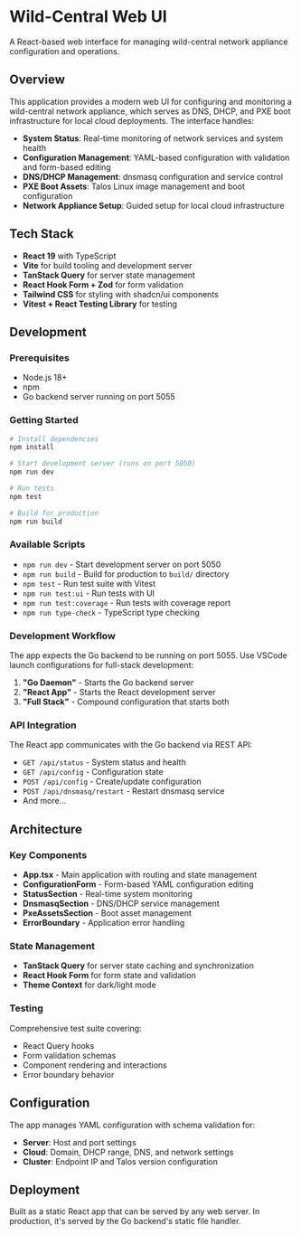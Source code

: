 # Wild-Central Web UI

A React-based web interface for managing wild-central network appliance configuration and operations.

## Overview

This application provides a modern web UI for configuring and monitoring a wild-central network appliance, which serves as DNS, DHCP, and PXE boot infrastructure for local cloud deployments. The interface handles:

- **System Status**: Real-time monitoring of network services and system health
- **Configuration Management**: YAML-based configuration with validation and form-based editing
- **DNS/DHCP Management**: dnsmasq configuration and service control
- **PXE Boot Assets**: Talos Linux image management and boot configuration
- **Network Appliance Setup**: Guided setup for local cloud infrastructure

## Tech Stack

- **React 19** with TypeScript
- **Vite** for build tooling and development server
- **TanStack Query** for server state management
- **React Hook Form + Zod** for form validation
- **Tailwind CSS** for styling with shadcn/ui components
- **Vitest + React Testing Library** for testing

## Development

### Prerequisites

- Node.js 18+ 
- npm
- Go backend server running on port 5055

### Getting Started

```bash
# Install dependencies
npm install

# Start development server (runs on port 5050)
npm run dev

# Run tests
npm test

# Build for production
npm run build
```

### Available Scripts

- `npm run dev` - Start development server on port 5050
- `npm run build` - Build for production to `build/` directory  
- `npm test` - Run test suite with Vitest
- `npm run test:ui` - Run tests with UI
- `npm run test:coverage` - Run tests with coverage report
- `npm run type-check` - TypeScript type checking

### Development Workflow

The app expects the Go backend to be running on port 5055. Use VSCode launch configurations for full-stack development:

1. **"Go Daemon"** - Starts the Go backend server
2. **"React App"** - Starts the React development server  
3. **"Full Stack"** - Compound configuration that starts both

### API Integration

The React app communicates with the Go backend via REST API:

- `GET /api/status` - System status and health
- `GET /api/config` - Configuration state
- `POST /api/config` - Create/update configuration
- `POST /api/dnsmasq/restart` - Restart dnsmasq service
- And more...

## Architecture

### Key Components

- **App.tsx** - Main application with routing and state management
- **ConfigurationForm** - Form-based YAML configuration editing
- **StatusSection** - Real-time system monitoring
- **DnsmasqSection** - DNS/DHCP service management
- **PxeAssetsSection** - Boot asset management
- **ErrorBoundary** - Application error handling

### State Management

- **TanStack Query** for server state caching and synchronization
- **React Hook Form** for form state and validation
- **Theme Context** for dark/light mode

### Testing

Comprehensive test suite covering:
- React Query hooks
- Form validation schemas
- Component rendering and interactions
- Error boundary behavior

## Configuration

The app manages YAML configuration with schema validation for:

- **Server**: Host and port settings
- **Cloud**: Domain, DHCP range, DNS, and network settings  
- **Cluster**: Endpoint IP and Talos version configuration

## Deployment

Built as a static React app that can be served by any web server. In production, it's served by the Go backend's static file handler.
